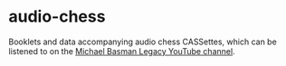 # audio-chess
Booklets and data accompanying audio chess CASSettes, which can be listened to on the [Michael Basman Legacy YouTube channel](https://www.youtube.com/@MichaelBasmanLegacy).
